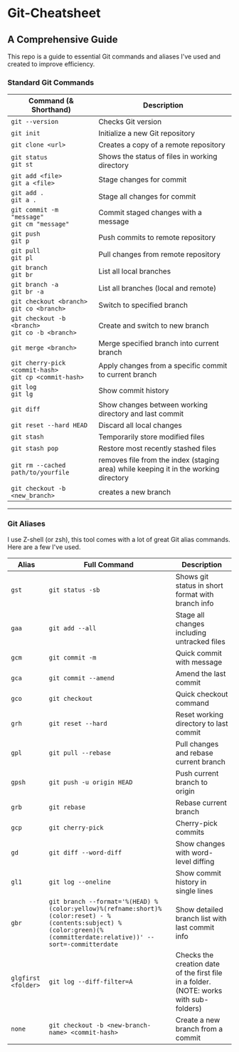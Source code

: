 # Git-Cheatsheet

## A Comprehensive Guide

This repo is a guide to essential Git commands and aliases I've used and created to improve efficiency.

### Standard Git Commands

| Command (& Shorthand)                                       | Description                                                                          |
| ----------------------------------------------------------- | ------------------------------------------------------------------------------------ |
| `git --version`                                             | Checks Git version                                                                   |
| `git init`                                                  | Initialize a new Git repository                                                      |
| `git clone <url>`                                           | Creates a copy of a remote repository                                                |
| `git status` <br> `git st`                                  | Shows the status of files in working directory                                       |
| `git add <file>` <br> `git a <file>`                        | Stage changes for commit                                                             |
| `git add .` <br> `git a .`                                  | Stage all changes for commit                                                         |
| `git commit -m "message"` <br> `git cm "message"`           | Commit staged changes with a message                                                 |
| `git push` <br> `git p`                                     | Push commits to remote repository                                                    |
| `git pull` <br> `git pl`                                    | Pull changes from remote repository                                                  |
| `git branch` <br> `git br`                                  | List all local branches                                                              |
| `git branch -a` <br> `git br -a`                            | List all branches (local and remote)                                                 |
| `git checkout <branch>` <br> `git co <branch>`              | Switch to specified branch                                                           |
| `git checkout -b <branch>` <br> `git co -b <branch>`        | Create and switch to new branch                                                      |
| `git merge <branch>`                                        | Merge specified branch into current branch                                           |
| `git cherry-pick <commit-hash>` <br> `git cp <commit-hash>` | Apply changes from a specific commit to current branch                               |
| `git log` <br> `git lg`                                     | Show commit history                                                                  |
| `git diff`                                                  | Show changes between working directory and last commit                               |
| `git reset --hard HEAD`                                     | Discard all local changes                                                            |
| `git stash`                                                 | Temporarily store modified files                                                     |
| `git stash pop`                                             | Restore most recently stashed files                                                  |
| `git rm --cached path/to/yourfile`                          | removes file from the index (staging area) while keeping it in the working directory |
| `git checkout -b <new_branch>`                              | creates a new branch                                                                 |

---

### Git Aliases

I use Z-shell (or zsh), this tool comes with a lot of great Git alias commands. Here are a few I've used.

| Alias               | Full Command                                                                                                                                                        | Description                                                                            |
| ------------------- | ------------------------------------------------------------------------------------------------------------------------------------------------------------------- | -------------------------------------------------------------------------------------- |
| `gst`               | `git status -sb`                                                                                                                                                    | Shows git status in short format with branch info                                      |
| `gaa`               | `git add --all`                                                                                                                                                     | Stage all changes including untracked files                                            |
| `gcm`               | `git commit -m`                                                                                                                                                     | Quick commit with message                                                              |
| `gca`               | `git commit --amend`                                                                                                                                                | Amend the last commit                                                                  |
| `gco`               | `git checkout`                                                                                                                                                      | Quick checkout command                                                                 |
| `grh`               | `git reset --hard`                                                                                                                                                  | Reset working directory to last commit                                                 |
| `gpl`               | `git pull --rebase`                                                                                                                                                 | Pull changes and rebase current branch                                                 |
| `gpsh`              | `git push -u origin HEAD`                                                                                                                                           | Push current branch to origin                                                          |
| `grb`               | `git rebase`                                                                                                                                                        | Rebase current branch                                                                  |
| `gcp`               | `git cherry-pick`                                                                                                                                                   | Cherry-pick commits                                                                    |
| `gd`                | `git diff --word-diff`                                                                                                                                              | Show changes with word-level diffing                                                   |
| `gl1`               | `git log --oneline`                                                                                                                                                 | Show commit history in single lines                                                    |
| `gbr`               | `git branch --format='%(HEAD) %(color:yellow)%(refname:short)%(color:reset) - %(contents:subject) %(color:green)(%(committerdate:relative))' --sort=-committerdate` | Show detailed branch list with last commit info                                        |
| `glgfirst <folder>` | `git log --diff-filter=A`                                                                                                                                           | Checks the creation date of the first file in a folder. (NOTE: works with sub-folders) |
| `none`              | `git checkout -b <new-branch-name> <commit-hash>`                                                                                                                   | Create a new branch from a commit                                                      |

